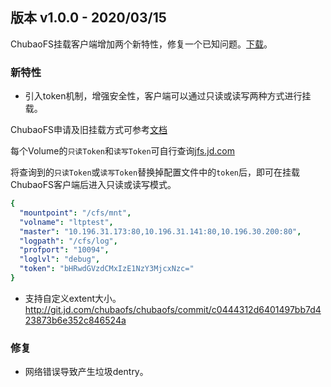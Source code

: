 ## 版本 v1.0.0 - 2020/03/15

ChubaoFS挂载客户端增加两个新特性，修复一个已知问题。[下载]( http://storage.jd.local/dpgimage/cfsdbbak/cfs-client-withToken)。

### 新特性
* 引入token机制，增强安全性，客户端可以通过只读或读写两种方式进行挂载。

ChubaoFS申请及旧挂载方式可参考[文档](http://tigcms.jd.com/details/H1VX9KHfN.html)

每个Volume的`只读Token`和`读写Token`可自行查询[jfs.jd.com](http://jfs.jd.com/)

将查询到的`只读Token`或`读写Token`替换掉配置文件中的`token`后，即可在挂载ChubaoFS客户端后进入只读或读写模式。

```yaml
{
  "mountpoint": "/cfs/mnt",
  "volname": "ltptest",
  "master": "10.196.31.173:80,10.196.31.141:80,10.196.30.200:80",
  "logpath": "/cfs/log",
  "profport": "10094",
  "loglvl": "debug",
  "token": "bHRwdGVzdCMxIzE1NzY3MjcxNzc="
}
```

* 支持自定义extent大小。 http://git.jd.com/chubaofs/chubaofs/commit/c0444312d6401497bb7d423873b6e352c846524a

### 修复
* 网络错误导致产生垃圾dentry。
